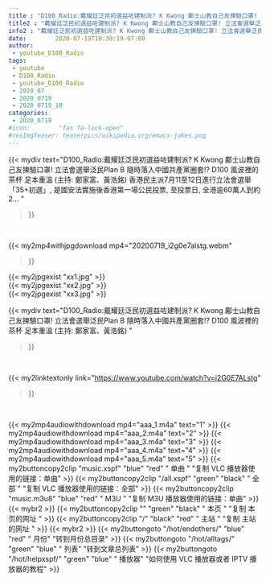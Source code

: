 ```yaml
---
title : "D100_Radio:戴耀廷泛民初選益咗建制派? K Kwong 鄺士山教自己友揀驗口罩! 立法會選舉泛民Plan B 隨時落入中國共產黨圈套!?  D100 風波裡的茶杯 足本重溫 (主持: 鄭家富、黃浩銘) "
title2 : "戴耀廷泛民初選益咗建制派? K Kwong 鄺士山教自己友揀驗口罩! 立法會選舉泛民Plan B 隨時落入中國共產黨圈套!?  D100 風波裡的茶杯 足本重溫 (主持: 鄭家富、黃浩銘) "
info2 : "戴耀廷泛民初選益咗建制派? K Kwong 鄺士山教自己友揀驗口罩! 立法會選舉泛民Plan B 隨時落入中國共產黨圈套!? D100 風波裡的茶杯 足本重溫 (主持: 鄭家富、黃浩銘) 香港民主派7月11至12日進行立法會選舉「35+初選」, 是國安法實施後香港第一場公民投票, 至投票日, 全港逾60萬人到約2... "
date:        2020-07-19T10:38:19-07:00
author:
 - youtube_D100_Radio
tags:
 - youtube
 - D100_Radio
 - youtube_D100_Radio
 - 2020_07
 - 2020_0719
 - 2020_0719_10
categories:
 - 2020_0719
#icon:        "fas fa-lock-open"
#resImgTeaser: teaserpics/wikipedia.org/emacs-jokes.png
---
```


{{< mydiv text="D100_Radio:戴耀廷泛民初選益咗建制派? K Kwong 鄺士山教自己友揀驗口罩! 立法會選舉泛民Plan B 隨時落入中國共產黨圈套!? D100 風波裡的茶杯 足本重溫 (主持: 鄭家富、黃浩銘) 香港民主派7月11至12日進行立法會選舉「35+初選」, 是國安法實施後香港第一場公民投票, 至投票日, 全港逾60萬人到約2... "
>}}
<br>


{{< my2mp4withjpgdownload mp4="20200719_i2g0e7alstg.webm"
>}}

{{< my2jpgexist "xx1.jpg" >}}<br>
{{< my2jpgexist "xx2.jpg" >}}<br>
{{< my2jpgexist "xx3.jpg" >}}<br>



{{< mydiv text="D100_Radio:戴耀廷泛民初選益咗建制派? K Kwong 鄺士山教自己友揀驗口罩! 立法會選舉泛民Plan B 隨時落入中國共產黨圈套!?  D100 風波裡的茶杯 足本重溫 (主持: 鄭家富、黃浩銘) "
>}}
<br>

{{< my2linktextonly link="https://www.youtube.com/watch?v=i2G0E7ALstg"
>}}


<br>

{{< my2mp4audiowithdownload mp4="aaa_1.m4a"    text="1" >}}
{{< my2mp4audiowithdownload mp4="aaa_2.m4a"    text="2" >}}
{{< my2mp4audiowithdownload mp4="aaa_3.m4a"    text="3" >}}
{{< my2mp4audiowithdownload mp4="aaa_4.m4a"    text="4" >}}
{{< my2mp4audiowithdownload mp4="aaa_5.m4a"    text="5" >}}
{{< my2buttoncopy2clip "music.xspf"        "blue"   "red"    " 单曲 "  "复制 VLC 播放器使用的链接：单曲" >}} {{< my2buttoncopy2clip "/all.xspf"         "green"  "black"  " 全部 "  "复制 VLC 播放器使用的链接：全部" >}} {{< my2buttoncopy2clip "music.m3u8"        "blue"   "red"    " M3U  "    "复制 M3U 播放器使用的链接：单曲" >}} {{< mybr2 >}} {{< my2buttoncopy2clip ""                  "green"  "black"  " 本页 "    "复制 本页的网址 " >}} {{< my2buttoncopy2clip "/"                 "black"  "red"    " 主站 "    "复制 主站的网址 " >}} {{< mybr2 >}} {{< my2buttongoto      "/hot/endothers/"   "blue"   "red"    " 月份"   "转到月份总目录" >}} {{< my2buttongoto      "/hot/alltags/"     "green"  "blue"   " 列表"   "转到文章总列表" >}} {{< my2buttongoto      "/hot/helpxspf/"    "green"  "blue"   " 播放器" "如何使用 VLC 播放器或者 IPTV 播放器的教程" >}} 
